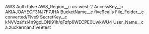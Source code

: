 <?xml version="1.0" encoding="UTF-8"?>
<CustomMetadata xmlns="http://soap.sforce.com/2006/04/metadata" xmlns:xsi="http://www.w3.org/2001/XMLSchema-instance" xmlns:xsd="http://www.w3.org/2001/XMLSchema">
    <label>AWS Auth</label>
    <protected>false</protected>
    <values>
        <field>AWS_Region__c</field>
        <value xsi:type="xsd:string">us-west-2</value>
    </values>
    <values>
        <field>AccessKey__c</field>
        <value xsi:type="xsd:string">AKIAJOAYECF3NJ7F7JHA</value>
    </values>
    <values>
        <field>BucketName__c</field>
        <value xsi:type="xsd:string">five9calls</value>
    </values>
    <values>
        <field>File_Folder__c</field>
        <value xsi:type="xsd:string">converted/Five9</value>
    </values>
    <values>
        <field>SecretKey__c</field>
        <value xsi:type="xsd:string">kNVVzaYzl4n9gpLONl91h/qFzfp6WECPE0UwkWU4</value>
    </values>
    <values>
        <field>User_Name__c</field>
        <value xsi:type="xsd:string">a.zuckerman.five9test</value>
    </values>
</CustomMetadata>
